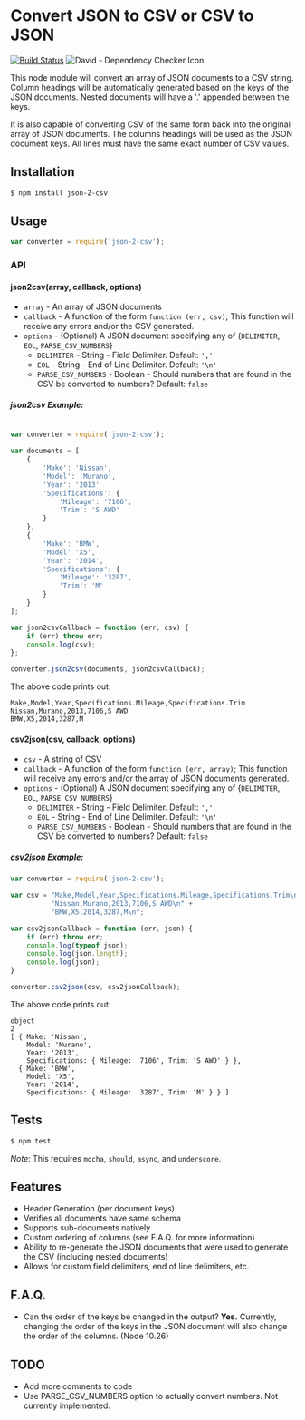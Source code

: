 # Convert JSON to CSV or CSV to JSON

[![Build Status](https://travis-ci.org/mrodrig/json-2-csv.svg?branch=master)](https://travis-ci.org/mrodrig/json-2-csv)
![David - Dependency Checker Icon](https://david-dm.org/mrodrig/json-2-csv.png "json-2-csv Dependency Status")

This node module will convert an array of JSON documents to a CSV string.
Column headings will be automatically generated based on the keys of the JSON documents. Nested documents will have a '.' appended between the keys.

It is also capable of converting CSV of the same form back into the original array of JSON documents.
The columns headings will be used as the JSON document keys.  All lines must have the same exact number of CSV values.

## Installation

```bash
$ npm install json-2-csv
```

## Usage

```javascript
var converter = require('json-2-csv');
```

### API

#### json2csv(array, callback, options)

* `array` - An array of JSON documents
* `callback` - A function of the form `function (err, csv)`; This function will receive any errors and/or the CSV generated.
* `options` - (Optional) A JSON document specifying any of {`DELIMITER`, `EOL`, `PARSE_CSV_NUMBERS`}
  * `DELIMITER` - String - Field Delimiter. Default: `','`
  * `EOL` - String - End of Line Delimiter. Default: `'\n'`
  * `PARSE_CSV_NUMBERS` - Boolean - Should numbers that are found in the CSV be converted to numbers? Default: `false`

##### json2csv Example:

```javascript

var converter = require('json-2-csv');

var documents = [
    {
        'Make': 'Nissan',
        'Model': 'Murano',
        'Year': '2013'
        'Specifications': {
            'Mileage': '7106',
            'Trim': 'S AWD'
        }
    },
    {
        'Make': 'BMW',
        'Model' 'X5',
        'Year': '2014',
        'Specifications': {
            'Mileage': '3287',
            'Trim': 'M'
        }
    }
];

var json2csvCallback = function (err, csv) {
    if (err) throw err;
    console.log(csv);
};

converter.json2csv(documents, json2csvCallback);

```

The above code prints out:

```csv
Make,Model,Year,Specifications.Mileage,Specifications.Trim
Nissan,Murano,2013,7106,S AWD
BMW,X5,2014,3287,M
```

#### csv2json(csv, callback, options)

* `csv` - A string of CSV
* `callback` - A function of the form `function (err, array)`; This function will receive any errors and/or the array of JSON documents generated.
* `options` - (Optional) A JSON document specifying any of {`DELIMITER`, `EOL`, `PARSE_CSV_NUMBERS`}
  * `DELIMITER` - String - Field Delimiter. Default: `','`
  * `EOL` - String - End of Line Delimiter. Default: `'\n'`
  * `PARSE_CSV_NUMBERS` - Boolean - Should numbers that are found in the CSV be converted to numbers? Default: `false`

##### csv2json Example:

```javascript
var converter = require('json-2-csv');

var csv = "Make,Model,Year,Specifications.Mileage,Specifications.Trim\n" +
          "Nissan,Murano,2013,7106,S AWD\n" +
          "BMW,X5,2014,3287,M\n";

var csv2jsonCallback = function (err, json) {
    if (err) throw err;
    console.log(typeof json);
    console.log(json.length);
    console.log(json);
}

converter.csv2json(csv, csv2jsonCallback);
```

The above code prints out:

```text
object
2
[ { Make: 'Nissan',
    Model: 'Murano',
    Year: '2013',
    Specifications: { Mileage: '7106', Trim: 'S AWD' } },
  { Make: 'BMW',
    Model: 'X5',
    Year: '2014',
    Specifications: { Mileage: '3287', Trim: 'M' } } ]
```

## Tests

```bash
$ npm test
```

_Note_: This requires `mocha`, `should`, `async`, and `underscore`.

## Features

- Header Generation (per document keys)
- Verifies all documents have same schema
- Supports sub-documents natively
- Custom ordering of columns (see F.A.Q. for more information)
- Ability to re-generate the JSON documents that were used to generate the CSV (including nested documents)
- Allows for custom field delimiters, end of line delimiters, etc.

## F.A.Q.

- Can the order of the keys be changed in the output?
__Yes.__ Currently, changing the order of the keys in the JSON document will also change the order of the columns. (Node 10.26)

## TODO
- Add more comments to code
- Use PARSE_CSV_NUMBERS option to actually convert numbers. Not currently implemented.
